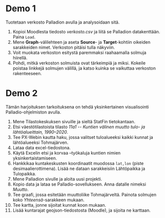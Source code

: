 # Demo 1

Tuotetaan verkosto Palladion avulla ja analysoidaan sitä.

1) Kopioi Moodlesta tiedosto *verkosto.csv* ja liitä se Palladion datakenttään. Paina `Load`. 
2) Mene **Graph**-välilehteen ja aseta **Source**- ja **Target**-kohtiin oikeiden sarakkeiden nimet. 
Verkoston pitäisi tulla näkyviin. 
3) Voit muokata verkoston esitystä paremmaksi raahaamalla solmuja hiirellä. 
4) Pohdi, mitkä verkoston solmuista ovat tärkeimpiä ja miksi. 
Kokeile poistaa linkkejä solmujen välillä, ja katso kuinka se vaikuttaa verkoston rakenteeseen.

# Demo 2

Tämän harjoituksen tarkoituksena on tehdä yksinkertainen visualisointi Palladio-ohjelmiston avulla.

1) Mene Tilastokeskuksen sivuille ja sieltä StatFin tietokantaan. 
2) Etsi väestötilastoista tilasto _11a1 -- Kuntien välinen muutto tulo- ja lähtöalueittain, 1990–2020_.
3) Tee PX-Webin kautta haku, jossa valitset tuloalueeksi kaikki kunnat ja lähtöalueeksi Tohmajärven. 
4) Lataa data excel-tiedostona. 
5) Käytä Excelin etsi ja korvaa –työkaluja kuntien nimien yksinkertaistamiseen. 
6) Hankkikaa kuntakeskusten koordinaatit muodossa `lat,lon` (piste desimaalierottimena). Lisää ne dataan sarakkeisiin Lähtöpaikka ja Tulopaikka. 
7) Mene Palladion sivulle ja aloita uusi projekti. 
8) Kopio data ja lataa se Palladio-sovellukseen. Anna datalle nimeksi *Muutto*. 
9) Tee graafi, jossa esitetään muuttoliike Tohmajärveltä. Painota solmujen koko *Yhteensä*-sarakkeen mukaan.
10) Tee kartta, jonne sijoitat kunnat koon mukaan. 
11) Lisää kuntarajat geojson-tiedostosta (Moodle), ja sijoita ne karttaan.
